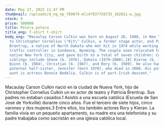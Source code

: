 ```yaml
---
date: May 27, 2022 11:47 PM
thumbnail: /uploads/d_nq_np_769079-mlc47937758735_102021-w.jpg
stock: 9
price: 500000
title: Polera polera
title_eng: T-shirt t-shirt
body_eng: "Macaulay Carson Culkin was born on August 26, 1980, in New York City
  to Christopher Cornelius \"Kit\" Culkin, a former stage actor, and Patricia
  Brentrup, a native of North Dakota who met Kit in 1974 while working as a road
  traffic controller in Sundance, Wyoming. The couple soon relocated to Kit's
  native New York City, and gave birth to a total of seven children: Culkin's
  siblings include Shane (b. 1976), Dakota (1979–2008),[8] Kieran (b. 1982),
  Quinn (b. 1984), Christian (b. 1987), and Rory (b. 1989). He also had a
  paternal half-sister, Jennifer (born 1970), who died in 2000. His paternal
  aunt is actress Bonnie Bedelia. Culkin is of part-Irish descent."
---
```

Macaulay Carson Culkin nació en la ciudad de Nueva York, hijo de Christopher Cornelius Culkin un ex actor de teatro y Patricia Brentrup. Sus padres no estaban casados.1​ Asistió a una escuela católica (Escuela de San José de Yorkville) durante cinco años. Fue el tercero de siete hijos, cinco varones y dos mujeres.3​ Entre ellos, los también actores Rory y Kieran. La familia vivía en un pequeño apartamento, su madre era una telefonista y su padre trabajaba como sacristán en una iglesia católica local.

